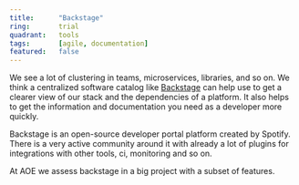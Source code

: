 ```yaml
---
title:      "Backstage"
ring:       trial
quadrant:   tools
tags:       [agile, documentation]
featured:   false
---
```


We see a lot of clustering in teams, microservices, libraries, and so on. We think a centralized software catalog
like [Backstage](https://backstage.io/) can help use to get a clearer view of our stack and the dependencies of a
platform.
It also helps to get the information and documentation you need as a developer more quickly.

Backstage is an open-source developer portal platform created by Spotify. There is a very active community around it
with already a lot of plugins for integrations with other tools, ci, monitoring and so on.

At AOE we assess backstage in a big project with a subset of features.
